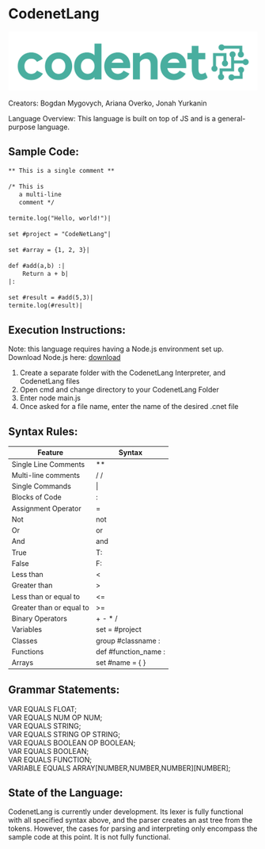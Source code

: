 # CodenetLang

![logo](<codenet logo.png>)

Creators: Bogdan Mygovych, Ariana Overko, Jonah Yurkanin

Language Overview: This language is built on top of JS and is a general-purpose language.

## Sample Code: 
```
** This is a single comment **

/* This is
   a multi-line
   comment */

termite.log("Hello, world!")|

set #project = "CodeNetLang"|

set #array = {1, 2, 3}|

def #add(a,b) :| 
	Return a + b|
|:

set #result = #add(5,3)|
termite.log(#result)| 
```

## Execution Instructions: 
Note: this language requires having a Node.js environment set up. 
Download Node.js here: [download](https://nodejs.org/en/download)

1) Create a separate folder with the CodenetLang Interpreter, and CodenetLang files
2) Open cmd and change directory to your CodenetLang Folder
3) Enter node main.js
4) Once asked for a file name, enter the name of the desired .cnet file

## Syntax Rules: 

| Feature              | Syntax                 |
|----------------------|------------------------|
| Single Line Comments | **                     |
| Multi-line comments  | / /                    |
| Single Commands      | \|                     |
| Blocks of Code       | :| \|:                 |
| Assignment Operator  | =                      |
| Not                  | not                    |
| Or                   | or                     |
| And                  | and                    |
| True                 | T:                     |
| False                | F:                     |
| Less than            | <                      |
| Greater than         | >                      |
| Less than or equal to| <=                     |
| Greater than or equal to | >=                |
| Binary Operators     | + - * /                |
| Variables            | set = #project         |
| Classes              | group #classname :| \|:|
| Functions            | def #function_name :| \|:|
| Arrays               | set #name = { }        |


## Grammar Statements:
VAR EQUALS FLOAT;  
VAR EQUALS NUM OP NUM;  
VAR EQUALS STRING;  
VAR EQUALS STRING OP STRING;  
VAR EQUALS BOOLEAN OP BOOLEAN;  
VAR EQUALS BOOLEAN;  
VAR EQUALS FUNCTION;  
VARIABLE EQUALS ARRAY[NUMBER,NUMBER,NUMBER][NUMBER];  



## State of the Language:
CodenetLang is currently under development. Its lexer is fully functional with all specified syntax above, and the parser creates an ast tree from the tokens. However, the cases for parsing and interpreting only encompass the sample code at this point. It is not fully functional.


    
